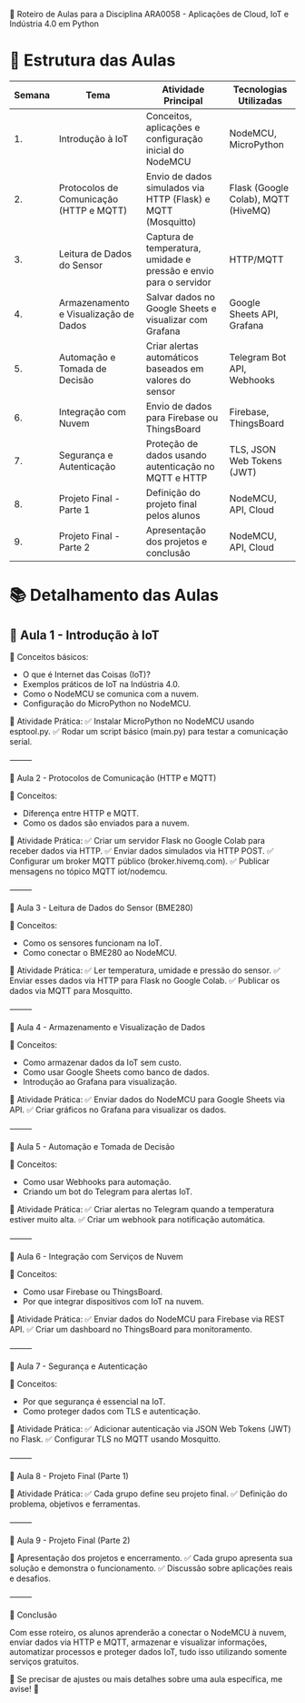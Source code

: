 📌 Roteiro de Aulas para a Disciplina ARA0058 - Aplicações de Cloud, IoT e Indústria 4.0 em Python

# 📅 Estrutura das Aulas

| Semana | Tema                                    | Atividade Principal                                               | Tecnologias Utilizadas              |
|--------|-----------------------------------------|-------------------------------------------------------------------|-------------------------------------|
| 1.     | Introdução à IoT                        | Conceitos, aplicações e configuração inicial do NodeMCU           | NodeMCU, MicroPython                |
| 2.     | Protocolos de Comunicação (HTTP e MQTT) | Envio de dados simulados via HTTP (Flask) e MQTT (Mosquitto)      | Flask (Google Colab), MQTT (HiveMQ) |
| 3.     | Leitura de Dados do Sensor     | Captura de temperatura, umidade e pressão e envio para o servidor | HTTP/MQTT                   |
| 4.     | Armazenamento e Visualização de Dados   | Salvar dados no Google Sheets e visualizar com Grafana            | Google Sheets API, Grafana          |
| 5.     | Automação e Tomada de Decisão           | Criar alertas automáticos baseados em valores do sensor           | Telegram Bot API, Webhooks          |
| 6.     | Integração com Nuvem                    | Envio de dados para Firebase ou ThingsBoard                       | Firebase, ThingsBoard               |
| 7.     | Segurança e Autenticação                | Proteção de dados usando autenticação no MQTT e HTTP              | TLS, JSON Web Tokens (JWT)          |
| 8.     | Projeto Final - Parte 1                 | Definição do projeto final pelos alunos                           | NodeMCU, API, Cloud                 |
| 9.     | Projeto Final - Parte 2                 | Apresentação dos projetos e conclusão                             | NodeMCU, API, Cloud                 |


# 📚 Detalhamento das Aulas
## 📌 Aula 1 - Introdução à IoT

📌 Conceitos básicos:
- O que é Internet das Coisas (IoT)?
- Exemplos práticos de IoT na Indústria 4.0.
- Como o NodeMCU se comunica com a nuvem.
- Configuração do MicroPython no NodeMCU.

📌 Atividade Prática:
✅ Instalar MicroPython no NodeMCU usando esptool.py.
✅ Rodar um script básico (main.py) para testar a comunicação serial.

⸻

📌 Aula 2 - Protocolos de Comunicação (HTTP e MQTT)

📌 Conceitos:
- Diferença entre HTTP e MQTT.
- Como os dados são enviados para a nuvem.

📌 Atividade Prática:
✅ Criar um servidor Flask no Google Colab para receber dados via HTTP.
✅ Enviar dados simulados via HTTP POST.
✅ Configurar um broker MQTT público (broker.hivemq.com).
✅ Publicar mensagens no tópico MQTT iot/nodemcu.

⸻

📌 Aula 3 - Leitura de Dados do Sensor (BME280)

📌 Conceitos:
- Como os sensores funcionam na IoT.
- Como conectar o BME280 ao NodeMCU.

📌 Atividade Prática:
✅ Ler temperatura, umidade e pressão do sensor.
✅ Enviar esses dados via HTTP para Flask no Google Colab.
✅ Publicar os dados via MQTT para Mosquitto.

⸻

📌 Aula 4 - Armazenamento e Visualização de Dados

📌 Conceitos:
- Como armazenar dados da IoT sem custo.
- Como usar Google Sheets como banco de dados.
- Introdução ao Grafana para visualização.

📌 Atividade Prática:
✅ Enviar dados do NodeMCU para Google Sheets via API.
✅ Criar gráficos no Grafana para visualizar os dados.

⸻

📌 Aula 5 - Automação e Tomada de Decisão

📌 Conceitos:
- Como usar Webhooks para automação.
- Criando um bot do Telegram para alertas IoT.

📌 Atividade Prática:
✅ Criar alertas no Telegram quando a temperatura estiver muito alta.
✅ Criar um webhook para notificação automática.

⸻

📌 Aula 6 - Integração com Serviços de Nuvem

📌 Conceitos:
- Como usar Firebase ou ThingsBoard.
- Por que integrar dispositivos com IoT na nuvem.

📌 Atividade Prática:
✅ Enviar dados do NodeMCU para Firebase via REST API.
✅ Criar um dashboard no ThingsBoard para monitoramento.

⸻

📌 Aula 7 - Segurança e Autenticação

📌 Conceitos:
- Por que segurança é essencial na IoT.
- Como proteger dados com TLS e autenticação.

📌 Atividade Prática:
✅ Adicionar autenticação via JSON Web Tokens (JWT) no Flask.
✅ Configurar TLS no MQTT usando Mosquitto.

⸻

📌 Aula 8 - Projeto Final (Parte 1)

📌 Atividade Prática:
✅ Cada grupo define seu projeto final.
✅ Definição do problema, objetivos e ferramentas.

⸻

📌 Aula 9 - Projeto Final (Parte 2)

📌 Apresentação dos projetos e encerramento.
✅ Cada grupo apresenta sua solução e demonstra o funcionamento.
✅ Discussão sobre aplicações reais e desafios.

⸻

📌 Conclusão

Com esse roteiro, os alunos aprenderão a conectar o NodeMCU à nuvem, enviar dados via HTTP e MQTT, armazenar e visualizar informações, automatizar processos e proteger dados IoT, tudo isso utilizando somente serviços gratuitos.

🚀 Se precisar de ajustes ou mais detalhes sobre uma aula específica, me avise! 🚀
